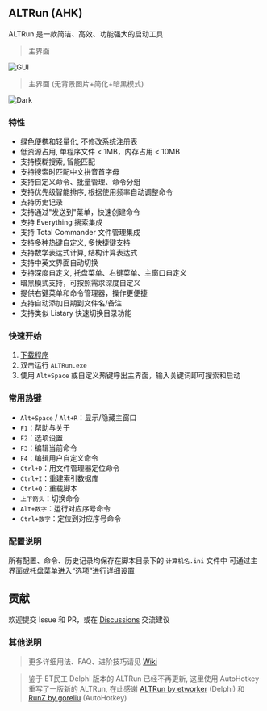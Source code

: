 ## ALTRun (AHK)
ALTRun 是一款简洁、高效、功能强大的启动工具

> 主界面

![GUI](https://github.com/user-attachments/assets/643e05a3-8e17-4d9a-851d-7768fcfe1809)

> 主界面 (无背景图片+简化+暗黑模式)

![Dark](https://github.com/user-attachments/assets/5bd76455-4eda-42e5-9934-c915b48994df)


### 特性
- 绿色便携和轻量化, 不修改系统注册表
- 低资源占用, 单程序文件 < 1MB，内存占用 < 10MB
- 支持模糊搜索, 智能匹配
- 支持搜索时匹配中文拼音首字母
- 支持自定义命令、批量管理、命令分组
- 支持优先级智能排序, 根据使用频率自动调整命令
- 支持历史记录
- 支持通过"发送到"菜单，快速创建命令
- 支持 Everything 搜索集成
- 支持 Total Commander 文件管理集成
- 支持多种热键自定义, 多快捷键支持
- 支持数学表达式计算, 结构计算表达式
- 支持中英文界面自动切换
- 支持深度自定义, 托盘菜单、右键菜单、主窗口自定义
- 暗黑模式支持，可按照需求深度自定义
- 提供右键菜单和命令管理器，操作更便捷
- 支持自动添加日期到文件名/备注
- 支持类似 Listary 快速切换目录功能


### 快速开始
1. [下载程序](https://github.com/zhugecaomao/ALTRun/releases)
2. 双击运行 `ALTRun.exe`
3. 使用 `Alt+Space` 或自定义热键呼出主界面，输入关键词即可搜索和启动


### 常用热键
- `Alt+Space` / `Alt+R`：显示/隐藏主窗口
- `F1`：帮助与关于
- `F2`：选项设置
- `F3`：编辑当前命令
- `F4`：编辑用户自定义命令
- `Ctrl+D`：用文件管理器定位命令
- `Ctrl+I`：重建索引数据库
- `Ctrl+Q`：重载脚本
- `上下箭头`：切换命令
- `Alt+数字`：运行对应序号命令
- `Ctrl+数字`：定位到对应序号命令


### 配置说明
所有配置、命令、历史记录均保存在脚本目录下的 `计算机名.ini` 文件中
可通过主界面或托盘菜单进入“选项”进行详细设置


## 贡献
欢迎提交 Issue 和 PR，或在 [Discussions](https://github.com/zhugecaomao/ALTRun/discussions) 交流建议


### 其他说明
> 更多详细用法、FAQ、进阶技巧请见 [Wiki](https://github.com/zhugecaomao/ALTRun/wiki)

> 鉴于 ET民工 Delphi 版本的 ALTRun 已经不再更新, 这里使用 AutoHotkey 重写了一版新的 ALTRun, 在此感谢 [ALTRun by etworker](https://github.com/etworker/ALTRun) (Delphi) 和 [RunZ by goreliu](https://github.com/goreliu/runz) (AutoHotkey)
